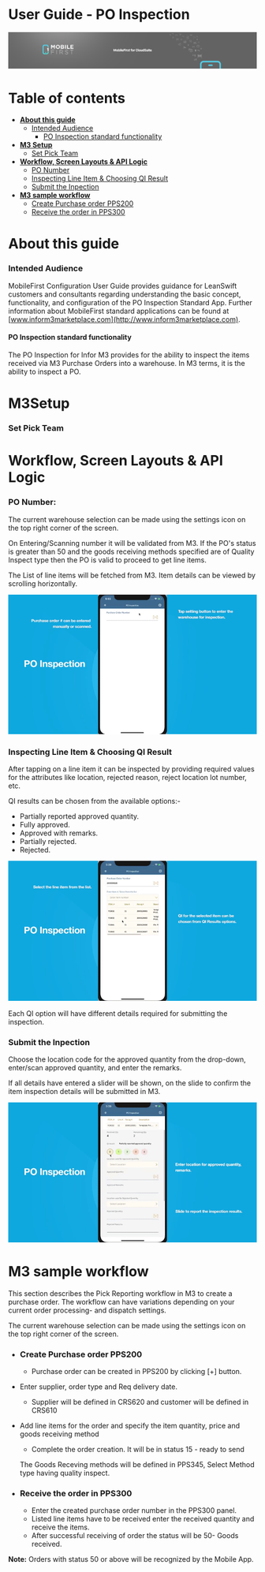 

# User Guide - PO Inspection

<img src="../../../images/banner-mobilefirst-cloudsuite.jpg" alt="banner" style="zoom:100%;" />



# Table of contents

- **[About this guide](#about-this-guide)**
  - [Intended Audience](#intended-audience)
    - [PO Inspection standard functionality](#std-func)
- **[M3 Setup](#m3-setup)**
  - [Set Pick Team](#set-pick-team)
- **[Workflow, Screen Layouts & API Logic](#wrk)**
  - [PO Number](#po-num)
  - [Inspecting Line Item & Choosing QI Result](#qi-res)
  - [Submit the Inpection](#confirm-demo)
- **[M3 sample workflow](#m3sample)**
  - [Create Purchase order PPS200](#crt-po)
  - [Receive the order in PPS300](#receive-po)



# <a name="about-this-guide"></a>About this guide

### <a name="intended-audience"></a>Intended Audience

MobileFirst Configuration User Guide provides guidance for LeanSwift customers and consultants regarding understanding the basic concept, functionality, and configuration of the PO Inspection Standard App. Further information about MobileFirst standard applications can be found at [www.inform3marketplace.com](http://www.inform3marketplace.com).

#### **<a name="std-func"></a>PO Inspection standard functionality**

The PO Inspection for Infor M3 provides for the ability to inspect the items received via M3 Purchase Orders into a warehouse. In M3 terms, it is the ability to inspect a PO.



# **<a name="wrk"></a>M3Setup**

### <a name="set-pick-team"></a>Set Pick Team



# **<a name="wrk"></a>Workflow, Screen Layouts & API Logic**

### <a name="po-num"></a>PO Number:

The current warehouse selection can be made using the settings icon on the top right corner of the screen.

On Entering/Scanning number it will be validated from M3. If the PO's status is greater than 50 and the goods receiving methods specified are of Quality Inspect type then the PO is valid to proceed to get line items.

The List of line items will be fetched from M3. Item details can be viewed by scrolling horizontally.

<img src="../images/PI/1.gif" alt="settings" style="zoom:100%;" />



### <a name="qi-res"></a>Inspecting Line Item & Choosing QI Result

After tapping on a line item it can be inspected by providing required values for the attributes like location, rejected reason, reject location lot number, etc.

QI results can be chosen from the available options:-

- Partially reported approved quantity.
- Fully approved.
- Approved with remarks.
- Partially rejected.
- Rejected.

<img src="../images/PI/2.gif" alt="settings" style="zoom:100%;" />

Each QI option will have different details required for submitting the inspection.

### <a name="confirm-demo"></a>Submit the Inpection

Choose the location code for the approved quantity from the drop-down, enter/scan approved quantity, and enter the remarks.

If all details have entered a slider will be shown, on the slide to confirm the item inspection details will be submitted in M3.

<img src="../images/PI/3.gif" alt="settings" style="zoom:100%;" />

# **<a name="m3sample"></a>M3 sample workflow**

This section describes the Pick Reporting workflow in M3 to create a purchase order. The workflow can have variations depending on your current order processing- and dispatch settings.

The current warehouse selection can be made using the settings icon on the top right corner of the screen.

- ### <a name="crt-po"></a>Create Purchase order PPS200

  - Purchase order can be created in PPS200 by clicking [+] button.
- Enter supplier, order type and Req delivery date.
  - Supplier will be defined in CRS620 and customer will be defined in CRS610
- Add line items for the order and specify the item quantity, price and goods receiving method
  - Complete the order creation. It will be in status 15 - ready to send
  
  The Goods Receving methods will be defined in PPS345, Select Method type having quality inspect.
  
- ### <a name="receive-po"></a>Receive the order in PPS300

  - Enter the created purchase order number in the PPS300 panel.
  - Listed line items have to be received enter the received quantity and receive the items.
  - After successful receiving of order the status will be 50- Goods received.

**Note:** Orders with status 50 or above will be recognized by the Mobile App.

